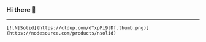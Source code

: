 ### Hi there 👋

<!--
**NkululekoMbhele/NkululekoMbhele** is a ✨ _special_ ✨ repository because its `README.md` (this file) appears on your GitHub profile.

Here are some ideas to get you started:

- 🔭 I’m currently working on ...
- 🌱 I’m currently learning ...
- 👯 I’m looking to collaborate on ...
- 🤔 I’m looking for help with ...
- 💬 Ask me about ...
- 📫 How to reach me: ...
- 😄 Pronouns: ...
- ⚡ Fun fact: ...
-->


---

```
[![N|Solid](https://cldup.com/dTxpPi9lDf.thumb.png)](https://nodesource.com/products/nsolid)
```

